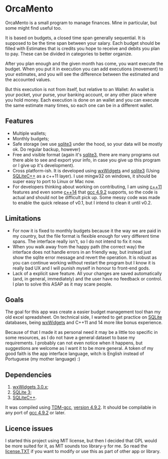 OrcaMento
=========

OrcaMento is a small program to manage finances. Mine in particular, but some 
might find useful too.

It is based on budgets, a closed time span generally sequential. It is supposed 
to be the time span between your salary. Each budget should be filled with 
Estimates that is credits you hope to receive and debits you plan to pay. These
can be divided in categories to better organize.

After you plan enough and the given month has come, you want execute the 
budget. When you put it in execution you can add executions (movement) to your
estimates, and you will see the difference between the estimated and the 
accounted values.

But this execution is not from itself, but relative to an Wallet: An wallet is
your pocket, your purse, your banking account, or any other place where you 
hold money. Each execution is done on an wallet and you can execute the same
estimate many times, so each one can be in a different wallet.

Features
--------

- Multiple wallets;
- Monthly budgets;
- Safe storage (we use [sqlite3][SQLite] under the hood, so your data will be mostly ok. 
	Do regular backup, however)
- Free and visible format (again it's [sqlite3][SQLite], there are many programs out 
	there able to see and export your info, in case you give up this program or
	I give up it's development).
- Cross platform-ish. It is developed using [wxWidgets][] and [sqlite3][SQLite] (Using 
	[SQLiteC++][] as a c++11 layer). I use mingw32 on windows, it should be super 
	easy to port to Linux or Mac now.
- For developers thinking about working on contributing, I am using [c++11][] 
	features and even some [c++14][] that [gcc 4.9.2][gcc492] supports, so the code is actual and
	should not be difficult pick up. Some messy code was made to enable the
	quick release of v0.1, but I intend to clean it until v0.2.

Limitations
-----------

- For now it is fixed to monthly budgets because it the way we are paid in my 
	country, but the file format is flexible enough for very different time 
	spans. The interface really isn't, so I do not intend to fix it now.
- When you walk away from the happy path (the correct way) the interface does
	not handle errors in an friendly way, but instead just show the sqlite 
	error message and revert the operation. It is robust as you can continue
	working without restart the program but I know it is really bad UX and I
	will punish myself in honour to front-end gods.
- Lack of a explicit save feature. All your changes are saved automatically
	(and, in general, immediately) and the user have no feedback or control.
	I plan to solve this ASAP as it may scare people.
	
Goals
-----
The goal for this app was create a easier budget management tool than my old
excel spreadsheet. On technical side, I wanted to get practice on [SQLite][]
databases, being [wxWidgets][] and C++11 and 14 more like bonus experience. 

Because of that I made it as personal need it may be a little too specific in 
some resources, as I do not have a general dataset to base my requirements. 
I probably can not even notice when it happens, but suggestions are welcome as
I want it to be more general. A token of my good faith is the app interface language, 
witch is English instead of Portuguese (my mother language) :)

Dependencies
------------
1. [wxWidgets 3.0.x][wxWidgets];
2. [SQLite 3][SQLite];
3. [SQLiteC++][].

It was compiled using [TDM-gcc](http://tdm-gcc.tdragon.net), [version 4.9.2](http://sourceforge.net/projects/tdm-gcc/files/TDM-GCC%20Installer/tdm-gcc-4.9.2.exe/download). 
It should be compilable in any port of [gcc 4.9.2][gcc492] or later.

Licence issues
--------------
I started this project using MIT license, but then I decided that GPL would
be more suited for it, as MIT sounds too library-y for me. So read the [license.TXT](https://github.com/TalesM/orcamento/blob/master/LICENSE.txt)
if you want to modify or use this as part of other app or library.

[SQLite]: http://sqlite.org/
[SQLiteC++]: http://srombauts.github.io/SQLiteCpp/ 
[wxWidgets]: http://wxwidgets.org/
[c++11]: https://gcc.gnu.org/projects/cxx0x.html
[c++14]: https://gcc.gnu.org/projects/cxx1y.html
[gcc492]: https://gcc.gnu.org/gcc-4.9/
